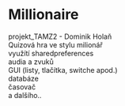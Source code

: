 # Millionaire
projekt_TAMZ2 - Dominik Holaň<br/>
Quizová hra ve stylu milionář<br/>
využítí sharedpreferences<br/>
        audia a zvuků<br/>
        GUI (listy, tlačítka, switche apod.)<br/>
        databáze<br/>
        časovač<br/>
        a dalšího..<br/>
